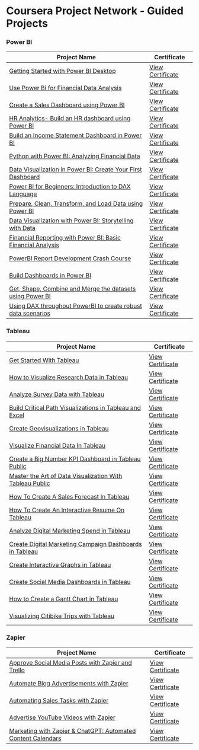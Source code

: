 # Coursera Project Network - Guided Projects

### Power BI

| Project Name                                                | Certificate                                               |
|------------------------------------------------------------|-----------------------------------------------------------|
| [Getting Started with Power BI Desktop](https://www.coursera.org/projects/power-bi-desktop) | [View Certificate](https://coursera.org/share/c8e16eba6e795e3361faa83b90c33db6) |
| [Use Power Bi for Financial Data Analysis](https://www.coursera.org/projects/use-power-bi-for-financial-data-analysis-project) | [View Certificate](https://coursera.org/share/62e46d9290f811a88f3dd8a00200237e) |
| [Create a Sales Dashboard using Power BI](https://www.coursera.org/projects/create-sales-dashboard-using-power-bi) | [View Certificate](https://coursera.org/share/96bee138ec98dd7fae29c140cc02f1d5) |
| [HR Analytics- Build an HR dashboard using Power BI](https://www.coursera.org/projects/hr-analytics-build-hr-dashboard-using-power-bi) | [View Certificate](https://coursera.org/share/a365739d0558f90d493d2a3c43105a2a) |
| [Build an Income Statement Dashboard in Power BI](https://www.coursera.org/projects/build-an-income-statement-dashboard-in-power-bi) | [View Certificate]() |
| [Python with Power BI: Analyzing Financial Data](https://www.coursera.org/projects/python-with-power-bi-analyzing-financial-data) | [View Certificate]() |
| [Data Visualization in Power BI: Create Your First Dashboard](https://www.coursera.org/projects/data-visualization-in-power-bi-create-your-first-dashboard) | [View Certificate]() |
| [Power BI for Beginners: Introduction to DAX Language](https://www.coursera.org/projects/powerbi-for-beginners-introduction-to-dax-language) | [View Certificate]() |
| [Prepare, Clean, Transform, and Load Data using Power BI](https://www.coursera.org/projects/prepare-clean-transform-and-load-data-using-powerbi) | [View Certificate]() |
| [Data Visualization with Power BI: Storytelling with Data](https://www.coursera.org/projects/data-visualization-with-power-bi-storytelling-with-data) | [View Certificate]() |
| [Financial Reporting with Power BI: Basic Financial Analysis](https://www.coursera.org/projects/financial-reporting-with-power-bi-financial-analysis) | [View Certificate]() |
| [PowerBI Report Development Crash Course](https://www.coursera.org/projects/powerbi-report-development-crash-course-wdnos) | [View Certificate]() |
| [Build Dashboards in Power BI](https://www.coursera.org/projects/build-dashboards-power-bi) | [View Certificate]() |
| [Get, Shape, Combine and Merge the datasets using Power BI](https://www.coursera.org/projects/get-shape-combine-and-merge-the-datasets-using-power-bi) | [View Certificate]() |
| [Using DAX throughout PowerBI to create robust data scenarios](https://www.coursera.org/projects/using-dax-throughout-powerbi-to-create-robust-data-scenarios) | [View Certificate]() |

### Tableau

| Project Name | Certificate |
|--------------|-------------|
| [Get Started With Tableau](https://www.coursera.org/projects/get-started-tableau) | [View Certificate]() |
| [How to Visualize Research Data in Tableau](https://www.coursera.org/projects/how-visualize-research-data-tableau) | [View Certificate]() |
| [Analyze Survey Data with Tableau](https://www.coursera.org/projects/analyze-survey-data-tableau) | [View Certificate]() |
| [Build Critical Path Visualizations in Tableau and Excel](https://www.coursera.org/projects/build-critical-path-visualizations-tableau-and-excel) | [View Certificate]() |
| [Create Geovisualizations in Tableau](https://www.coursera.org/projects/create-geovisualizations-tableau) | [View Certificate]() |
| [Visualize Financial Data In Tableau](https://www.coursera.org/projects/visualize-financial-data-tableau) | [View Certificate]() |
| [Create a Big Number KPI Dashboard in Tableau Public](https://www.coursera.org/projects/create-big-number-kpi-dashboard-tableau-public) | [View Certificate]() |
| [Master the Art of Data Visualization With Tableau Public](https://www.coursera.org/projects/master-data-visualization-tableau) | [View Certificate]() |
| [How To Create A Sales Forecast In Tableau](https://www.coursera.org/projects/how-to-create-a-sales-forecast-in-tableau) | [View Certificate]() |
| [How To Create An Interactive Resume On Tableau](https://www.coursera.org/projects/how-create-interactive-resume-tableau) | [View Certificate]() |
| [Analyze Digital Marketing Spend in Tableau](https://www.coursera.org/projects/analyze-digital-marketing-spend-tableau) | [View Certificate]() |
| [Create Digital Marketing Campaign Dashboards in Tableau](https://www.coursera.org/projects/create-digital-marketing-campaign-dashboards-tableau) | [View Certificate]() |
| [Create Interactive Graphs in Tableau](https://www.coursera.org/projects/create-interactive-graphs-tableau) | [View Certificate]() |
| [Create Social Media Dashboards in Tableau](https://www.coursera.org/projects/create-social-media-dashboards-tableau-ayild) | [View Certificate]() |
| [How to Create a Gantt Chart in Tableau](https://www.coursera.org/projects/how-create-gantt-chart-tableau) | [View Certificate]() |
| [Visualizing Citibike Trips with Tableau](https://www.coursera.org/projects/visualizing-citibike-trips-tableau) | [View Certificate]() |

### Zapier

| Project Name | Certificate |
|--------------|-------------|
| [Approve Social Media Posts with Zapier and Trello](https://www.coursera.org/projects/approve-social-media-zapier-trello) | [View Certificate]() |
| [Automate Blog Advertisements with Zapier](https://www.coursera.org/projects/automate-blog-advertisements-zapier) | [View Certificate]() |
| [Automating Sales Tasks with Zapier](https://www.coursera.org/projects/automating-sales-tasks-zapier) | [View Certificate]() |
| [Advertise YouTube Videos with Zapier](https://www.coursera.org/projects/advertise-youtube-videos-zapier) | [View Certificate]() |
| [Marketing with Zapier & ChatGPT: Automated Content Calendars](https://www.coursera.org/projects/marketing-with-zapier--chatgpt-automated-content-calendars) | [View Certificate]() |
